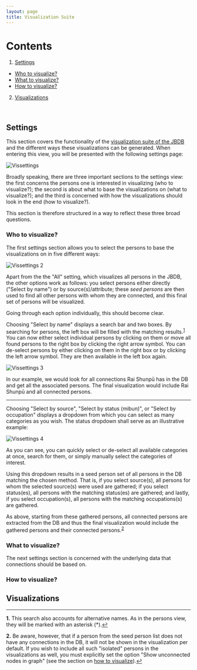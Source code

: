 ```yaml
---
layout: page
title: Visualization Suite
---
```


# Contents

1. [Settings](#settings)
  * [Who to visualize?](#who-to-visualize)
  * [What to visualize?](#what-to-visualize)
  * [How to visualize?](#how-to-visualize)
2. [Visualizations](#visualizations)

<br>

## Settings<a name="settings"></a>

This section covers the functionality of the [visualization suite of the JBDB](https://network-studies.org/#!/vissuite/front) and the different ways these visualizations can be generated. When entering this view, you will be presented with the following settings page:

![Vissettings](../img/vissettings.png)

Broadly speaking, there are three important sections to the settings view: the first concerns the persons one is interested in visualizing (who to visualize?); the second is about what to base the visualizations on (what to visualize?); and the third is concerned with how the visualizations should look in the end (how to visualize?).

This section is therefore structured in a way to reflect these three broad questions.

### Who to visualize?<a name="who-to-visualize"></a>

The first settings section allows you to select the persons to base the visualizations on in five different ways:

![Vissettings 2](../img/vissettings-2.png)

Apart from the the "All" setting, which visualizes all persons in the JBDB, the other options work as follows: you select persons either directly ("Select by name") or by source(s)/attribute; these _seed persons_ are then used to find all other persons with whom they are connected, and this final set of persons will be visualized.

Going through each option individually, this should become clear.

Choosing "Select by name" displays a search bar and two boxes. By searching for persons, the left box will be filled with the matching results.<sup id="a1">[1](#f1)</sup> You can now either select individual persons by clicking on them or move all found persons to the right box by clicking the right arrow symbol. You can de-select persons by either clicking on them in the right box or by clicking the left arrow symbol. They are then available in the left box again.

![Vissettings 3](../img/vissettings-3.png)

In our example, we would look for all connections Rai Shunpū has in the DB and get all the associated persons. The final visualization would include Rai Shunpū and all connected persons.

---

Choosing "Select by source", "Select by status (mibun)", or "Select by occupation" displays a dropdown from which you can select as many categories as you wish. The status dropdown shall serve as an illustrative example:

![Vissettings 4](../img/vissettings-4.png)

As you can see, you can quickly select or de-select all available categories at once, search for them, or simply manually select the categories of interest.

Using this dropdown results in a seed person set of all persons in the DB matching the chosen method. That is, if you select source(s), all persons for whom the selected source(s) were used are gathered; if you select status(es), all persons with the matching status(es) are gathered; and lastly, if you select occupation(s), all persons with the matching occupations(s) are gathered.

As above, starting from these gathered persons, all connected persons are extracted from the DB and thus the final visualization would include the gathered persons and their connected persons.<sup id="a2">[2](#f2)</sup>


### What to visualize?<a name="what-to-visualize"></a>

The next settings section is concerned with the underlying data that connections should be based on.

### How to visualize?<a name="how-to-visualize"></a>

## Visualizations<a name="visualizations"></a>


---

<b id="f1">1.</b> This search also accounts for alternative names. As in the persons view, they will be marked with an asterisk (*).[↩](#a1)

<b id="f2">2.</b> Be aware, however, that if a person from the seed person list does not have any connections in the DB, it will not be shown in the visualization per default. If you wish to include all such "isolated" persons in the visualizations as well, you must explicitly set the option "Show unconnected nodes in graph" (see the section on [how to visualize](#how-to-visualize)).[↩](#a2)